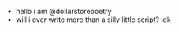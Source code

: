 - hello i am @dollarstorepoetry
- will i ever write more than a silly little script? idk

<!---
dollarstorepoetry/dollarstorepoetry is a ✨ special ✨ repository because its `README.md` (this file) appears on your GitHub profile.
You can click the Preview link to take a look at your changes.
--->
